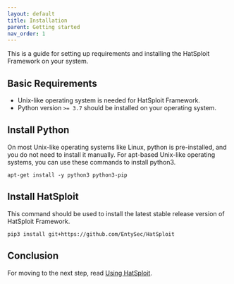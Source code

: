 ```yaml
---
layout: default
title: Installation
parent: Getting started
nav_order: 1
---
```


This is a guide for setting up requirements and installing the HatSploit Framework on your system.

## Basic Requirements

* Unix-like operating system is needed for HatSploit Framework.
* Python version `>= 3.7` should be installed on your operating system.

## Install Python

On most Unix-like operating systems like Linux, python is pre-installed, and you do not need to install it manually. For apt-based Unix-like operating systems, you can use these commands to install python3.

```shell
apt-get install -y python3 python3-pip
```

## Install HatSploit

This command should be used to install the latest stable release version of HatSploit Framework.

```shell
pip3 install git+https://github.com/EntySec/HatSploit
```

## Conclusion

For moving to the next step, read [Using HatSploit](/getting-started/using-hatsploit).
